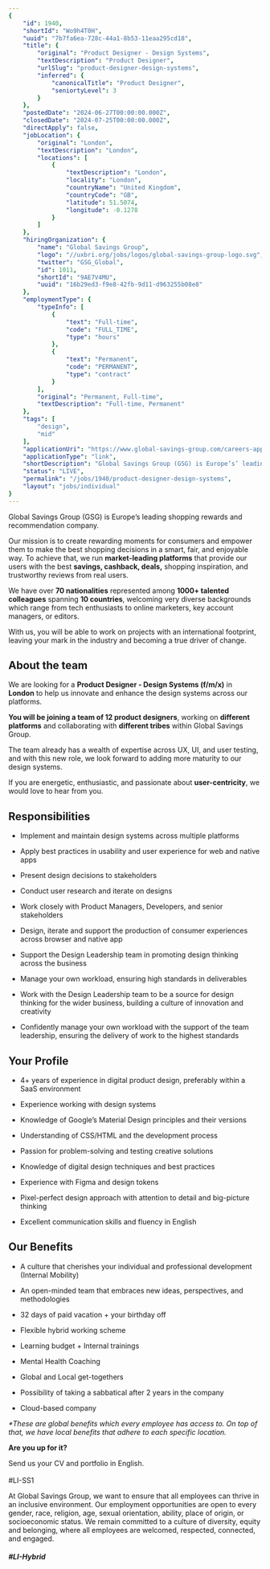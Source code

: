 ```yaml
---
{
	"id": 1940,
	"shortId": "Wo9h4T0H",
	"uuid": "7b7fa6ea-728c-44a1-8b53-11eaa295cd18",
	"title": {
		"original": "Product Designer - Design Systems",
		"textDescription": "Product Designer",
		"urlSlug": "product-designer-design-systems",
		"inferred": {
			"canonicalTitle": "Product Designer",
			"seniortyLevel": 3
		}
	},
	"postedDate": "2024-06-27T00:00:00.000Z",
	"closedDate": "2024-07-25T00:00:00.000Z",
	"directApply": false,
	"jobLocation": {
		"original": "London",
		"textDescription": "London",
		"locations": [
			{
				"textDescription": "London",
				"locality": "London",
				"countryName": "United Kingdom",
				"countryCode": "GB",
				"latitude": 51.5074,
				"longitude": -0.1278
			}
		]
	},
	"hiringOrganization": {
		"name": "Global Savings Group",
		"logo": "//uxbri.org/jobs/logos/global-savings-group-logo.svg",
		"twitter": "GSG_Global",
		"id": 1011,
		"shortId": "9AE7V4MU",
		"uuid": "16b29ed3-f9e8-42fb-9d11-d963255b08e8"
	},
	"employmentType": {
		"typeInfo": [
			{
				"text": "Full-time",
				"code": "FULL_TIME",
				"type": "hours"
			},
			{
				"text": "Permanent",
				"code": "PERMANENT",
				"type": "contract"
			}
		],
		"original": "Permanent, Full-time",
		"textDescription": "Full-time, Permanent"
	},
	"tags": [
		"design",
		"mid"
	],
	"applicationUri": "https://www.global-savings-group.com/careers-application/?gh_jid=6058342&gh_src=f7affff81us",
	"applicationType": "link",
	"shortDescription": "Global Savings Group (GSG) is Europe’s’ leading shopping rewards and recommendation company. Our mission is to create rewarding moments for consumers and empower them to make the best shopping",
	"status": "LIVE",
	"permalink": "/jobs/1940/product-designer-design-systems",
	"layout": "jobs/individual"
}
---
```

<p>Global Savings Group (GSG) is Europe’s leading shopping rewards and recommendation company.</p><p>Our mission is to create rewarding moments for consumers and empower them to make the best shopping decisions in a smart, fair, and enjoyable way.&nbsp;To achieve that, we run <strong>market-leading platforms</strong> that provide our users with the best <strong>savings, cashback, deals,</strong> shopping inspiration, and trustworthy reviews from real users.</p><p>We have over <strong>70 nationalities</strong> represented among <strong>1000+ talented colleagues</strong> spanning <strong>10 countries</strong>, welcoming very diverse backgrounds which range from tech enthusiasts to online marketers, key account managers, or editors.</p><p>With us, you will be able to work on projects with an international footprint, leaving your mark in the industry and becoming a true driver of change.&nbsp;</p><h2>About the team</h2><p>We are looking for a <strong>Product Designer - Design Systems (f/m/x)</strong> in <strong>London</strong>&nbsp;to help us innovate and enhance the design systems across our platforms.</p><p><strong>You will be joining a team of 12 product designers</strong>, working on <strong>different platforms</strong> and collaborating with <strong>different tribes</strong> within Global Savings Group.</p><p>The team already has a wealth of expertise across UX, UI, and user testing, and with this new role, we look forward to adding more maturity to our design systems.</p><p>If you are energetic, enthusiastic, and passionate about <strong>user-centricity</strong>, we would love to hear from you.</p><h2>Responsibilities</h2><ul><li><p>Implement and maintain design systems across multiple platforms</p></li><li><p>Apply best practices in usability and user experience for web and native apps</p></li><li><p>Present design decisions to stakeholders</p></li><li><p>Conduct user research and iterate on designs</p></li><li><p>Work closely with Product Managers, Developers, and senior stakeholders</p></li><li><p>Design, iterate and support the production of consumer experiences across browser and native app</p></li><li><p>Support the Design Leadership team in promoting design thinking across the business</p></li><li><p>Manage your own workload, ensuring high standards in deliverables</p></li><li><p>Work with the Design Leadership team to be a source for design thinking for the wider business, building a culture of innovation and creativity</p></li><li><p>Confidently manage your own workload with the support of the team leadership, ensuring the delivery of work to the highest standards</p></li></ul><h2>Your Profile</h2><ul><li><p>4+ years of experience in digital product design, preferably within a SaaS environment</p></li><li><p>Experience working with design systems</p></li><li><p>Knowledge of Google’s Material Design principles and their versions</p></li><li><p>Understanding of CSS/HTML and the development process</p></li><li><p>Passion for problem-solving and testing creative solutions</p></li><li><p>Knowledge of digital design techniques and best practices</p></li><li><p>Experience with Figma and design tokens</p></li><li><p>Pixel-perfect design approach with attention to detail and big-picture thinking</p></li><li><p>Excellent communication skills and fluency in English</p></li></ul><h2>Our Benefits</h2><ul><li><p>A culture that cherishes your individual and professional development (Internal Mobility)</p></li><li><p>An open-minded team that embraces new ideas, perspectives, and methodologies</p></li><li><p>32 days of paid vacation + your birthday off</p></li><li><p>Flexible hybrid working scheme</p></li><li><p>Learning budget + Internal trainings</p></li><li><p>Mental Health Coaching</p></li><li><p>Global and Local get-togethers</p></li><li><p>Possibility of taking a sabbatical after 2 years in the company</p></li><li><p>Cloud-based company</p></li></ul><p><em>*These are global benefits which every employee has access to. On top of that, we have local benefits that adhere to each specific location.</em>&nbsp;</p><p><strong>Are you up for it?</strong></p><p>Send us your CV and portfolio in English.<br><br>#LI-SS1</p><p>At Global Savings Group, we want to ensure that all employees can thrive in an inclusive environment. Our employment opportunities are open to every gender, race, religion, age, sexual orientation, ability, place of origin, or socioeconomic status. We remain committed to a culture of diversity, equity and belonging, where all employees are welcomed, respected, connected, and engaged.&nbsp;</p><h4><em>#LI-Hybrid</em></h4>
